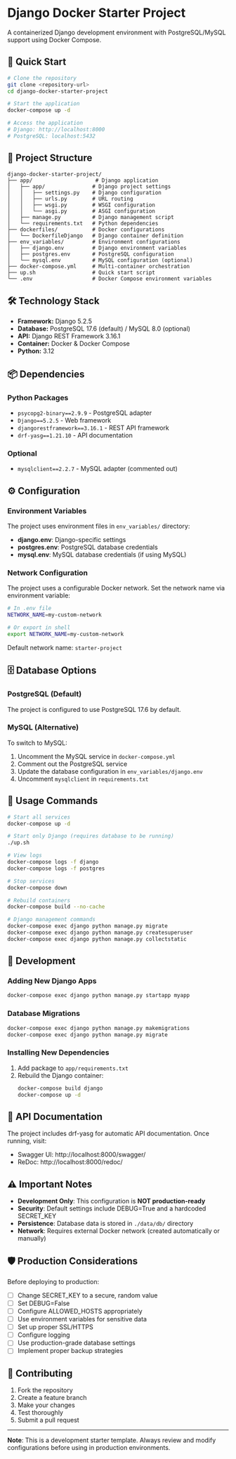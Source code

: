 # Django Docker Starter Project

A containerized Django development environment with PostgreSQL/MySQL support using Docker Compose.

## 🚀 Quick Start

```bash
# Clone the repository
git clone <repository-url>
cd django-docker-starter-project

# Start the application
docker-compose up -d

# Access the application
# Django: http://localhost:8000
# PostgreSQL: localhost:5432
```

## 📁 Project Structure

```
django-docker-starter-project/
├── app/                    # Django application
│   ├── app/               # Django project settings
│   │   ├── settings.py    # Django configuration
│   │   ├── urls.py        # URL routing
│   │   ├── wsgi.py        # WSGI configuration
│   │   └── asgi.py        # ASGI configuration
│   ├── manage.py          # Django management script
│   └── requirements.txt   # Python dependencies
├── dockerfiles/           # Docker configurations
│   └── DockerfileDjango   # Django container definition
├── env_variables/         # Environment configurations
│   ├── django.env         # Django environment variables
│   ├── postgres.env       # PostgreSQL configuration
│   └── mysql.env          # MySQL configuration (optional)
├── docker-compose.yml     # Multi-container orchestration
├── up.sh                  # Quick start script
└── .env                   # Docker Compose environment variables
```

## 🛠 Technology Stack

- **Framework:** Django 5.2.5
- **Database:** PostgreSQL 17.6 (default) / MySQL 8.0 (optional)
- **API:** Django REST Framework 3.16.1
- **Container:** Docker & Docker Compose
- **Python:** 3.12

## 📦 Dependencies

### Python Packages
- `psycopg2-binary==2.9.9` - PostgreSQL adapter
- `Django==5.2.5` - Web framework
- `djangorestframework==3.16.1` - REST API framework
- `drf-yasg==1.21.10` - API documentation

### Optional
- `mysqlclient==2.2.7` - MySQL adapter (commented out)

## ⚙️ Configuration

### Environment Variables

The project uses environment files in `env_variables/` directory:

- **django.env**: Django-specific settings
- **postgres.env**: PostgreSQL database credentials
- **mysql.env**: MySQL database credentials (if using MySQL)

### Network Configuration

The project uses a configurable Docker network. Set the network name via environment variable:

```bash
# In .env file
NETWORK_NAME=my-custom-network

# Or export in shell
export NETWORK_NAME=my-custom-network
```

Default network name: `starter-project`

## 🗄 Database Options

### PostgreSQL (Default)
The project is configured to use PostgreSQL 17.6 by default.

### MySQL (Alternative)
To switch to MySQL:
1. Uncomment the MySQL service in `docker-compose.yml`
2. Comment out the PostgreSQL service
3. Update the database configuration in `env_variables/django.env`
4. Uncomment `mysqlclient` in `requirements.txt`

## 🚀 Usage Commands

```bash
# Start all services
docker-compose up -d

# Start only Django (requires database to be running)
./up.sh

# View logs
docker-compose logs -f django
docker-compose logs -f postgres

# Stop services
docker-compose down

# Rebuild containers
docker-compose build --no-cache

# Django management commands
docker-compose exec django python manage.py migrate
docker-compose exec django python manage.py createsuperuser
docker-compose exec django python manage.py collectstatic
```

## 🔧 Development

### Adding New Django Apps
```bash
docker-compose exec django python manage.py startapp myapp
```

### Database Migrations
```bash
docker-compose exec django python manage.py makemigrations
docker-compose exec django python manage.py migrate
```

### Installing New Dependencies
1. Add package to `app/requirements.txt`
2. Rebuild the Django container:
   ```bash
   docker-compose build django
   docker-compose up -d
   ```

## 📝 API Documentation

The project includes drf-yasg for automatic API documentation. Once running, visit:
- Swagger UI: http://localhost:8000/swagger/
- ReDoc: http://localhost:8000/redoc/

## ⚠️ Important Notes

- **Development Only**: This configuration is **NOT production-ready**
- **Security**: Default settings include DEBUG=True and a hardcoded SECRET_KEY
- **Persistence**: Database data is stored in `./data/db/` directory
- **Network**: Requires external Docker network (created automatically or manually)

## 🛡 Production Considerations

Before deploying to production:
- [ ] Change SECRET_KEY to a secure, random value
- [ ] Set DEBUG=False
- [ ] Configure ALLOWED_HOSTS appropriately
- [ ] Use environment variables for sensitive data
- [ ] Set up proper SSL/HTTPS
- [ ] Configure logging
- [ ] Use production-grade database settings
- [ ] Implement proper backup strategies

## 🤝 Contributing

1. Fork the repository
2. Create a feature branch
3. Make your changes
4. Test thoroughly
5. Submit a pull request

---

**Note**: This is a development starter template. Always review and modify configurations before using in production environments.